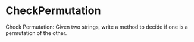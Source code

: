 # CheckPermutation
Check Permutation: Given two strings, write a method to decide if one is a permutation of the other. 
